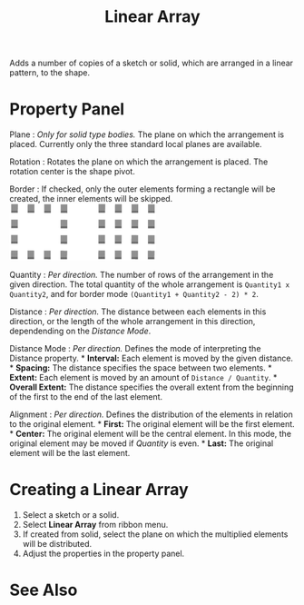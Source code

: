 ﻿---
uid: c867c6ad-f4ce-432b-a097-99596e31fea1
title: Linear Array
---
Adds a number of copies of a sketch or solid, which are arranged in a linear pattern, to the shape.

# Property Panel
Plane
:   _Only for solid type bodies._
    The plane on which the arrangement is placed. Currently only the three standard local planes are available.

Rotation
:   Rotates the plane on which the arrangement is placed. The rotation center is the shape pivot.

Border
:   If checked, only the outer elements forming a rectangle will be created, the inner elements will be skipped.
    ![Border Mode _Checked_ and _Unchecked_](LinearArrayBorderMode.png)

Quantity
:   _Per direction._
    The number of rows of the arrangement in the given direction. The total quantity of the whole arrangement is `Quantity1 x Quantity2`, and for border mode `(Quantity1 + Quantity2 - 2) * 2`.

Distance
:	_Per direction._
    The distance between each elements in this direction, or the length of the whole arrangement in this direction, dependending on the _Distance Mode_.

Distance Mode
:   _Per direction._
    Defines the mode of interpreting the <ui>Distance</ui> property.
    * __Interval:__ Each element is moved by the given distance.
	* __Spacing:__ The distance specifies the space between two elements.
	* __Extent:__ Each element is moved by an amount of `Distance / Quantity`.
	* __Overall Extent:__ The distance specifies the overall extent from the beginning of the first to the end of the last element.

Alignment
:   _Per direction._
    Defines the distribution of the elements in relation to the original element.
	* __First:__ The original element will be the first element.
	* __Center:__ The original element will be the central element. In this mode, the original element may be moved if _Quantity_ is even.
	* __Last:__ The original element will be the last element.

# Creating a Linear Array
1. Select a sketch or a solid.
2. Select __Linear Array__ from ribbon menu.
3. If created from solid, select the plane on which the multiplied elements will be distributed.
4. Adjust the properties in the property panel.

# See Also
[](xref:07407809-3236-4469-ad99-526aab13b6e7)
